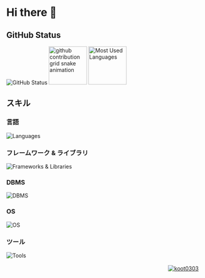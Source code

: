 <h1>Hi there 👋</h1>

<div>
    <h2>GitHub Status</h2>
    <div>
        <img src="https://github-profile-summary-cards.vercel.app/api/cards/profile-details?username=koot0303&theme=dark" alt="GitHub Status">
        <img height="100px" src="https://raw.githubusercontent.com/koot0303/koot0303/output/github-contribution-grid-snake.svg" alt="github contribution grid snake animation">
        <img height="100px" src="https://github-readme-stats.vercel.app/api/top-langs/?username=koot0303&layout=compact&theme=dark" alt="Most Used Languages">
    </div>
</div>

<div>
    <h2>スキル</h2>
    <div>
        <h3>言語</h3>
            <img align="top"src="https://skillicons.dev/icons?i=python,javascript,html,css" alt="Languages">
    </div>
    <div>
        <h3>フレームワーク & ライブラリ</h3>
            <img src="https://skillicons.dev/icons?i=django,flask,vuejs,nodejs" alt="Frameworks & Libraries">
    </div>
    <div>
        <h3>DBMS</h3>
            <img src="https://skillicons.dev/icons?i=mysql,sqlite" alt="DBMS">
    </div>
    <div>
        <h3>OS</h3>
            <img src="https://skillicons.dev/icons?i=windows,linux,raspberrypi" alt="OS">
    </div>
    <div>
        <h3>ツール</h3>
            <img src="https://skillicons.dev/icons?i=git,github,vscode" alt="Tools">
    </div>
</div>

<br>

<div align="right">
    <a href="https://github.com/koot0303/">
        <img src="https://komarev.com/ghpvc/?username=koot0303" alt="koot0303">
    </a>
</div>